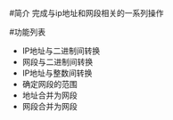 #简介
完成与ip地址和网段相关的一系列操作

#功能列表
* IP地址与二进制间转换
* 网段与二进制间转换
* IP地址与整数间转换
* 确定网段的范围
* 地址合并为网段
* 网段合并为网段

